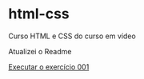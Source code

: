 # html-css
 Curso HTML e CSS do curso em vídeo

Atualizei o Readme

<a href="https://devictoralmeida.github.io/html-css/modulo-1/exercicios/ex001/index.html">Executar o exercício 001</a>
